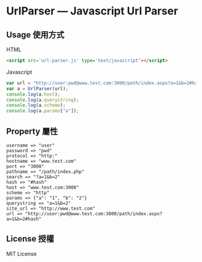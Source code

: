 # UrlParser — Javascript Url Parser

## Usage 使用方式	
HTML
```html
<script src='url-parser.js' type='text/javascript'></script>		
```

Javascript
```javascript
var url = "http://user:pwd@www.test.com:3000/path/index.aspx?a=1&b=2#hash";
var a = UrlParser(url);	
console.log(a.host);    
console.log(a.querystring);
console.log(a.scheme);
console.log(a.params["a"]);
```

## Property 屬性
```
username => "user"
password => "pwd"
protocol => "http:"
hostname => "www.test.com"
port => "3000"
pathname => "/path/index.php"
search => "?a=1&b=2"
hash => "#hash"
host => "www.test.com:3000"
scheme => "http"
params => {"a": "1", "b": "2"}
querystring => "a=1&b=2"
site_url => "http://www.test.com"
url => "http://user:pwd@www.test.com:3000/path/index.aspx?a=1&b=2#hash"
```

## License 授權
MIT License